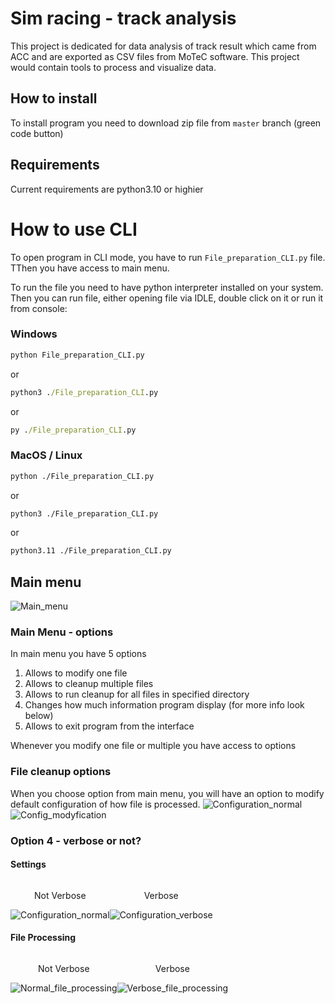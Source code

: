 # Sim racing - track analysis
This project is dedicated for data analysis of track result which came from ACC and are exported as CSV files from MoTeC software. This project would contain tools to process and visualize data.

## How to install
To install program you need to download zip file from `master` branch (green code button)


## Requirements
Current requirements are python3.10 or highier

# How to use CLI
To open program in CLI mode, you have to run `File_preparation_CLI.py` file. TThen you have access to main menu. 

To run the file you need to have python interpreter installed on your system. Then you can run file, either opening file via IDLE, double click on it or run it from console:

### Windows
```cmd
python File_preparation_CLI.py
```
or
```cmd
python3 ./File_preparation_CLI.py
```
or
```cmd
py ./File_preparation_CLI.py
```

### MacOS / Linux
```bash
python ./File_preparation_CLI.py
```
or
```bash
python3 ./File_preparation_CLI.py
```
or
```bash
python3.11 ./File_preparation_CLI.py
```

## Main menu
<img alt="Main_menu" src="https://github.com/Bauero/sim_racing_track_analysis/assets/65217796/4a0016de-6515-445a-baaf-2320d85c5b7b">


### Main Menu - options
In main menu you have 5 options
1. Allows to modify one file
2. Allows to cleanup multiple files
3. Allows to run cleanup for all files in specified directory
4. Changes how much information program display (for more info look below)
5. Allows to exit program from the interface

Whenever you modify one file or multiple you have access to options

### File cleanup options

When you choose option from main menu, you will have an option to modify default configuration of how file is processed.
<img 
  alt="Configuration_normal" 
  src="https://github.com/Bauero/sim_racing_track_analysis/assets/65217796/b9b5cd73-d728-48ed-a50e-60b43e6cc163">
<img 
  alt="Config_modyfication" 
  src="https://github.com/Bauero/sim_racing_track_analysis/assets/65217796/a048ee4a-3974-4848-b2b0-812c45cf3e11">


### Option 4 - verbose or not?

#### Settings

<div style="display: flex">
  <div style="display: flex 1; text-align: center">
    <p>Not Verbose</p>
    <img style="display: block;
    margin-left: auto;
    margin-right: auto;" alt="Configuration_normal" src="https://github.com/Bauero/sim_racing_track_analysis/assets/65217796/b9b5cd73-d728-48ed-a50e-60b43e6cc163">
  </div>
  <div style="flex 1; text-align: center">
    <p>Verbose</p>
    <img style="display: block;
    margin-left: auto;
    margin-right: auto;" alt="Configuration_verbose" src="https://github.com/Bauero/sim_racing_track_analysis/assets/65217796/143eec84-6041-4063-8cee-ea8a24a7a227">
  </div>
</div>

#### File Processing

<div style="display: flex">
  <div style="display: flex 1; text-align: center">
    <p>Not Verbose</p>
    <img style="display: block;
    margin-left: auto;
    margin-right: auto;" alt="Normal_file_processing" src="https://github.com/Bauero/sim_racing_track_analysis/assets/65217796/6cb40825-4bae-41b7-8f1c-5d24baf915f2">
  </div>
  <div style="flex 1; text-align: center">
    <p>Verbose</p>
    <img style="display: block;
    margin-left: auto;
    margin-right: auto;" alt="Verbose_file_processing" src="https://github.com/Bauero/sim_racing_track_analysis/assets/65217796/d5eef17e-adce-4d42-96be-6e5001216e8a">
  </div>
</div>
